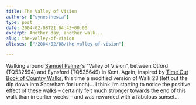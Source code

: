 ```yaml
---
title: The Valley of Vision
authors: ["synesthesia"]
type: post
date: 2004-02-08T21:04:43+00:00
excerpt: Another day, another walk...
slug: the-valley-of-vision 
aliases: ["/2004/02/08/the-valley-of-vision"]

---
```

Walking around [Samuel Palmer][1]&#8216;s &#8220;Valley of Vision&#8221;, between Otford (TQ532594) and Eynsford (TQ535649) in Kent. Again, inspired by [Time Out Book of Country Walks][2], this time a modified version of Walk 23 (left out the dip down into Shoreham for lunch)&#8230; I think I&#8217;m starting to notice the positive effect of these walks &#8211; certainly felt much stronger towards the end of this walk than in earlier weeks &#8211; and was rewarded with a fabulous sunset&#8230;

 [1]: https://www.victorianweb.org/painting/palmer/
 [2]: https://www.synesthesia.co.uk/library/archives/000305.php